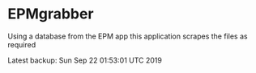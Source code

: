 # EPMgrabber
Using a database from the EPM app this application scrapes the files as required


Latest backup: Sun Sep 22 01:53:01 UTC 2019
